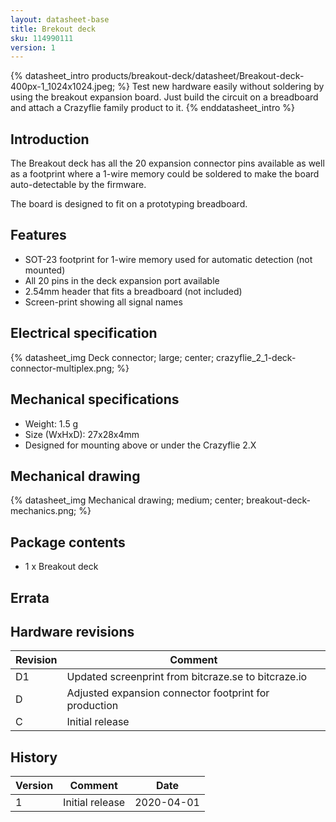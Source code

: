 ```yaml
---
layout: datasheet-base
title: Brekout deck
sku: 114990111
version: 1
---
```


{% datasheet_intro products/breakout-deck/datasheet/Breakout-deck-400px-1_1024x1024.jpeg; %}
Test new hardware easily without soldering by using the breakout expansion board. Just build
the circuit on a breadboard and attach a Crazyflie family product to it.
{% enddatasheet_intro %}

## Introduction

The Breakout deck has all the 20 expansion connector pins available as well as a footprint
where a 1-wire memory could be soldered to make the board auto-detectable by the firmware.

The board is designed to fit on a prototyping breadboard.

## Features

* SOT-23 footprint for 1-wire memory used for automatic detection (not mounted)
* All 20 pins in the deck expansion port available
* 2.54mm header that fits a breadboard (not included)
* Screen-print showing all signal names

## Electrical specification

{% datasheet_img Deck connector; large; center; crazyflie_2_1-deck-connector-multiplex.png; %}

## Mechanical specifications

* Weight: 1.5 g
* Size (WxHxD): 27x28x4mm
* Designed for mounting above or under the Crazyflie 2.X

## Mechanical drawing

{% datasheet_img Mechanical drawing; medium; center; breakout-deck-mechanics.png; %}

## Package contents

* 1 x Breakout deck

## Errata

## Hardware revisions

| Revision | Comment |
| ------- | ------- |
| D1 | Updated screenprint from bitcraze.se to bitcraze.io |
| D | Adjusted expansion connector footprint for production |
| C | Initial release |

## History

| Version | Comment | Date |
| ------- | ------- | ---- |
| 1 | Initial release | 2020-04-01 |
